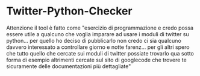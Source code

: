 Twitter-Python-Checker
======================

Attenzione il tool è fatto come "esercizio di programmazione e credo possa essere utile a qualcuno che voglia imparare ad usare i moduli di twitter su python... per quello ho deciso di pubblicarlo non credo ci sia qualcuno davvero interessato a controllare giorno e notte farenz... per gli altri spero che tutto quello che cercate sui moduli di twitter possiate trovarlo qua sotto forma di esempio altrimenti cercate sul sito di googlecode che trovere te sicuramente delle documentazioni più dettagliate"